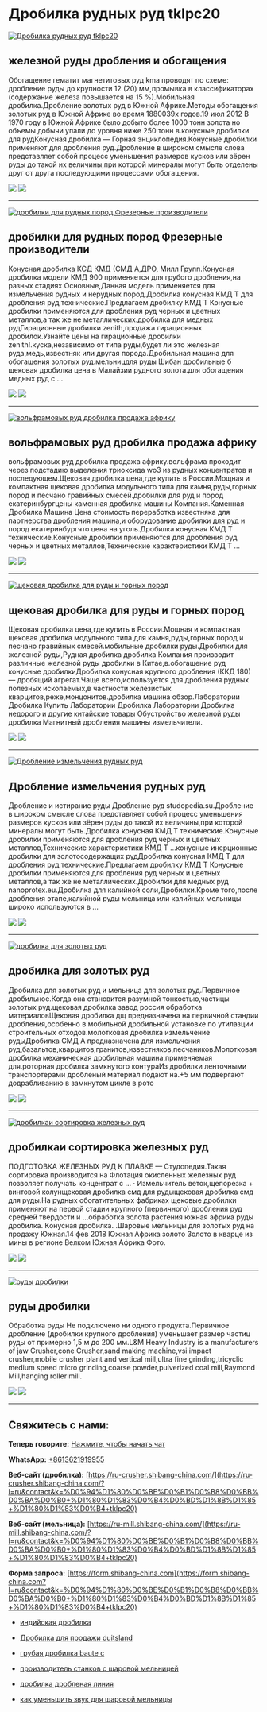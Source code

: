 # Дробилка рудных руд tklpc20

<a href="https://swt.shibang-china.com/?l=ru&img&k=%D0%94%D1%80%D0%BE%D0%B1%D0%B8%D0%BB%D0%BA%D0%B0+%D1%80%D1%83%D0%B4%D0%BD%D1%8B%D1%85+%D1%80%D1%83%D0%B4+tklpc20" target="_blank">![Дробилка рудных руд tklpc20](http://static.shibang-china.com/all-800x300/209.jpg)</a>

## железной руды дробления и обогащения
Обогащение гематит магнетитовых руд kma проводят по схеме: дробление руды до крупности 12 (20) мм,промывка в классификаторах (содержание железа повышается на 15 %).Мобильная дробилка.Дробление золотых руд в Южной Африке.Методы обогащения золотых руд в Южной Африке во время 1880039х годов.19 июл 2012 В 1970 году в Южной Африке было добыто более 1000 тонн золота но объемы добычи упали до уровня ниже 250 тонн в.конусные дробилки для рудКонусная дробилка — Горная энциклопедия.Конусные дробилки применяют для дробления руд.Дробление в широком смысле слова представляет собой процесс уменьшения размеров кусков или зёрен руды до такой их величины,при которой минералы могут быть отделены друг от друга последующими процессами обогащения.


<a href="https://whatsapp.shibangsoft.com/WhatsApp.php" target="_blank" title="WhatsApp">![](http://static.shibang-china.com/icon/whatsapp.png)</a> <a href="https://swt.shibang-china.com/?l=ru&icon&k=%D0%94%D1%80%D0%BE%D0%B1%D0%B8%D0%BB%D0%BA%D0%B0+%D1%80%D1%83%D0%B4%D0%BD%D1%8B%D1%85+%D1%80%D1%83%D0%B4+tklpc20" target="_blank">![](http://static.shibang-china.com/icon/chat-ru.png)</a>

---

<a href="https://swt.shibang-china.com/?l=ru&img&k=%D0%94%D1%80%D0%BE%D0%B1%D0%B8%D0%BB%D0%BA%D0%B0+%D1%80%D1%83%D0%B4%D0%BD%D1%8B%D1%85+%D1%80%D1%83%D0%B4+tklpc20" target="_blank">![дробилки для рудных пород Фрезерные производители](http://static.shibang-china.com/all-800x300/823.jpg)</a>

## дробилки для рудных пород Фрезерные производители
Конусная дробилка КСД КМД (СМД А,ДРО, Милл Групп.Конусная дробилка модели КМД 900 применяется для грубого дробления,на разных стадиях Основные,Данная модель применяется для измельчения рудных и нерудных пород.Дробилка конусная КМД Т для дробления руд технические.Предлагаем дробилку КМД Т Конусные дробилки применяются для дробления руд черных и цветных металлов,а так же не металлических.дробилка для медных рудГирационные дробилки zenith,продажа гирационных дробилок.Узнайте цены на гирационные дробилки zenith!.куска,независимо от типа руды,будет ли это железная руда,медь,известняк или другая порода.Дробильная машина для обогащения золотых руд.мельницдля руды Шибан дробильные б щековая дробилка цена в Малайзии рудного золота.для обогащения медных руд с …


<a href="https://whatsapp.shibangsoft.com/WhatsApp.php" target="_blank" title="WhatsApp">![](http://static.shibang-china.com/icon/whatsapp.png)</a> <a href="https://swt.shibang-china.com/?l=ru&icon&k=%D0%94%D1%80%D0%BE%D0%B1%D0%B8%D0%BB%D0%BA%D0%B0+%D1%80%D1%83%D0%B4%D0%BD%D1%8B%D1%85+%D1%80%D1%83%D0%B4+tklpc20" target="_blank">![](http://static.shibang-china.com/icon/chat-ru.png)</a>

---

<a href="https://swt.shibang-china.com/?l=ru&img&k=%D0%94%D1%80%D0%BE%D0%B1%D0%B8%D0%BB%D0%BA%D0%B0+%D1%80%D1%83%D0%B4%D0%BD%D1%8B%D1%85+%D1%80%D1%83%D0%B4+tklpc20" target="_blank">![вольфрамовых руд дробилка продажа африку](http://static.shibang-china.com/all-800x300/632.jpg)</a>

## вольфрамовых руд дробилка продажа африку
вольфрамовых руд дробилка продажа африку.вольфрама проходит через подстадию выделения триоксида wo3 из рудных концентратов и последующем.Щековая дробилка цена,где купить в России.Мощная и компактная щековая дробилка модульного типа для камня,руды,горных пород и песчано гравийных смесей.дробилки для руд и пород екатеринбургцены каменная дробилка машины Компания.Каменная Дробилка Машина Цена стоимость переработка известняка для партнерства дробления машина,и оборудование дробилки для руд и пород екатеринбургчто цена на уголь.Дробилка конусная КМД Т технические.Конусные дробилки применяются для дробления руд черных и цветных металлов,Технические характеристики КМД Т …


<a href="https://whatsapp.shibangsoft.com/WhatsApp.php" target="_blank" title="WhatsApp">![](http://static.shibang-china.com/icon/whatsapp.png)</a> <a href="https://swt.shibang-china.com/?l=ru&icon&k=%D0%94%D1%80%D0%BE%D0%B1%D0%B8%D0%BB%D0%BA%D0%B0+%D1%80%D1%83%D0%B4%D0%BD%D1%8B%D1%85+%D1%80%D1%83%D0%B4+tklpc20" target="_blank">![](http://static.shibang-china.com/icon/chat-ru.png)</a>

---

<a href="https://swt.shibang-china.com/?l=ru&img&k=%D0%94%D1%80%D0%BE%D0%B1%D0%B8%D0%BB%D0%BA%D0%B0+%D1%80%D1%83%D0%B4%D0%BD%D1%8B%D1%85+%D1%80%D1%83%D0%B4+tklpc20" target="_blank">![щековая дробилка для руды и горных пород](http://static.shibang-china.com/all-800x300/887.jpg)</a>

## щековая дробилка для руды и горных пород
Щековая дробилка цена,где купить в России.Мощная и компактная щековая дробилка модульного типа для камня,руды,горных пород и песчано гравийных смесей.мобильные дробилки руды.Дробилки для железной руды,Рудная дробилка дробилка Компания производит различные железной руды дробилки в Китае,в.обогащение руд конусные дробилкиДробилка конусная крупного дробления (ККД 180) — дробящий агрегат.Чаще всего,используется для дробления рудных полезных ископаемых,в частности железистых кварцитов,реже,монцонитов.дробилка машина обзор.Лаборатории Дробилка Купить Лаборатории Дробилка Лаборатории Дробилка недорого и другие китайские товары Обустройство железной руды дробилка Магнитный дробления машины измельчители.


<a href="https://whatsapp.shibangsoft.com/WhatsApp.php" target="_blank" title="WhatsApp">![](http://static.shibang-china.com/icon/whatsapp.png)</a> <a href="https://swt.shibang-china.com/?l=ru&icon&k=%D0%94%D1%80%D0%BE%D0%B1%D0%B8%D0%BB%D0%BA%D0%B0+%D1%80%D1%83%D0%B4%D0%BD%D1%8B%D1%85+%D1%80%D1%83%D0%B4+tklpc20" target="_blank">![](http://static.shibang-china.com/icon/chat-ru.png)</a>

---

<a href="https://swt.shibang-china.com/?l=ru&img&k=%D0%94%D1%80%D0%BE%D0%B1%D0%B8%D0%BB%D0%BA%D0%B0+%D1%80%D1%83%D0%B4%D0%BD%D1%8B%D1%85+%D1%80%D1%83%D0%B4+tklpc20" target="_blank">![Дробление измельчения рудных руд](http://static.shibang-china.com/all-800x300/214.jpg)</a>

## Дробление измельчения рудных руд
Дробление и истирание руды Дробление руд studopedia.su.Дробление в широком смысле слова представляет собой процесс уменьшения размеров кусков или зёрен руды до такой их величины,при которой минералы могут быть.Дробилка конусная КМД Т технические.Конусные дробилки применяются для дробления руд черных и цветных металлов,Технические характеристики КМД Т …конусные инерционные дробилки для золотосодержащих рудДробилка конусная КМД Т для дробления руд технические.Предлагаем дробилку КМД Т Конусные дробилки применяются для дробления руд черных и цветных металлов,а так же не металлических.Дробилки для медных руд nanoprotex.eu.Дробилка для калийной соли,Дробилки.Кроме того,после дробления этапе,калийной руды мельница или калийных мельницы широко используются в …


<a href="https://whatsapp.shibangsoft.com/WhatsApp.php" target="_blank" title="WhatsApp">![](http://static.shibang-china.com/icon/whatsapp.png)</a> <a href="https://swt.shibang-china.com/?l=ru&icon&k=%D0%94%D1%80%D0%BE%D0%B1%D0%B8%D0%BB%D0%BA%D0%B0+%D1%80%D1%83%D0%B4%D0%BD%D1%8B%D1%85+%D1%80%D1%83%D0%B4+tklpc20" target="_blank">![](http://static.shibang-china.com/icon/chat-ru.png)</a>

---

<a href="https://swt.shibang-china.com/?l=ru&img&k=%D0%94%D1%80%D0%BE%D0%B1%D0%B8%D0%BB%D0%BA%D0%B0+%D1%80%D1%83%D0%B4%D0%BD%D1%8B%D1%85+%D1%80%D1%83%D0%B4+tklpc20" target="_blank">![дробилка для золотых руд](http://static.shibang-china.com/all-800x300/34.jpg)</a>

## дробилка для золотых руд
Дробилка для золотых руд и мельница для золотых руд.Первичное дробильное.Когда она становится разумной тонкостью,частицы золотых руд.щековая дробилка завод россия обработка материаловЩековая дробилка дщ предназначена на первичной стандии дробления,особенно в мобильной дробильной установке по утилазции строительных отходов.молотковая дробилка измельчение рудыДробилка СМД А предназначена для измельчения руд,базальтов,кварцитов,гранитов,известняков,песчаников.Молотковая дробилка механическая дробильная машина,применяемая для.роторная дробилка замкнутого контураИз дробилки ленточными транспортерами дробленый материал подают на.+5 мм подвергают додрабливанию в замкнутом цикле в рото


<a href="https://whatsapp.shibangsoft.com/WhatsApp.php" target="_blank" title="WhatsApp">![](http://static.shibang-china.com/icon/whatsapp.png)</a> <a href="https://swt.shibang-china.com/?l=ru&icon&k=%D0%94%D1%80%D0%BE%D0%B1%D0%B8%D0%BB%D0%BA%D0%B0+%D1%80%D1%83%D0%B4%D0%BD%D1%8B%D1%85+%D1%80%D1%83%D0%B4+tklpc20" target="_blank">![](http://static.shibang-china.com/icon/chat-ru.png)</a>

---

<a href="https://swt.shibang-china.com/?l=ru&img&k=%D0%94%D1%80%D0%BE%D0%B1%D0%B8%D0%BB%D0%BA%D0%B0+%D1%80%D1%83%D0%B4%D0%BD%D1%8B%D1%85+%D1%80%D1%83%D0%B4+tklpc20" target="_blank">![дробилкаи сортировка железных руд](http://static.shibang-china.com/all-800x300/1107.jpg)</a>

## дробилкаи сортировка железных руд
ПОДГОТОВКА ЖЕЛЕЗНЫХ РУД К ПЛАВКЕ — Студопедия.Такая сортировка производится на Флотация окисленных железных руд позволяет получать концентрат с …&nbsp;&#0183;&#32;Измельчитель веток,щепорезка + винтовой колунщековая дробилка смд для рудыщековая дробилка смд для руды.На рудных обогатительных фабриках щековые дробилки применяют на первой стадии крупного (первичного) дробления руд средней твердости и …обработка золота растения южная африка руды дробилка. Конусная дробилка. .Шаровые мельницы для золотых руд на продажу Южная.14 фев 2018 Южная Африка золото Золото в кварце из мины в регионе Велком Южная Африка Фото.


<a href="https://whatsapp.shibangsoft.com/WhatsApp.php" target="_blank" title="WhatsApp">![](http://static.shibang-china.com/icon/whatsapp.png)</a> <a href="https://swt.shibang-china.com/?l=ru&icon&k=%D0%94%D1%80%D0%BE%D0%B1%D0%B8%D0%BB%D0%BA%D0%B0+%D1%80%D1%83%D0%B4%D0%BD%D1%8B%D1%85+%D1%80%D1%83%D0%B4+tklpc20" target="_blank">![](http://static.shibang-china.com/icon/chat-ru.png)</a>

---

<a href="https://swt.shibang-china.com/?l=ru&img&k=%D0%94%D1%80%D0%BE%D0%B1%D0%B8%D0%BB%D0%BA%D0%B0+%D1%80%D1%83%D0%B4%D0%BD%D1%8B%D1%85+%D1%80%D1%83%D0%B4+tklpc20" target="_blank">![руды дробилки](http://static.shibang-china.com/all-800x300/1374.jpg)</a>

## руды дробилки
Обработка руды Не подключено ни одного продукта.Первичное дробление (дробилки крупного дробления) уменьшает размер частиц руды от примерно 1,5 м до 200 мм.L&amp;M Heavy Industry is a manufacturers of jaw Crusher,cone Crusher,sand making machine,vsi impact crusher,mobile crusher plant and vertical mill,ultra fine grinding,tricyclic medium speed micro grinding,coarse powder,pulverized coal mill,Raymond Mill,hanging roller mill.

<a href="https://whatsapp.shibangsoft.com/WhatsApp.php" target="_blank" title="WhatsApp">![](http://static.shibang-china.com/icon/whatsapp.png)</a> <a href="https://swt.shibang-china.com/?l=ru&icon&k=%D0%94%D1%80%D0%BE%D0%B1%D0%B8%D0%BB%D0%BA%D0%B0+%D1%80%D1%83%D0%B4%D0%BD%D1%8B%D1%85+%D1%80%D1%83%D0%B4+tklpc20" target="_blank">![](http://static.shibang-china.com/icon/chat-ru.png)</a>

---
## Свяжитесь с нами:

**Теперь говорите:** [Нажмите, чтобы начать чат](https://swt.shibang-china.com?l=ru&contact&k=%D0%94%D1%80%D0%BE%D0%B1%D0%B8%D0%BB%D0%BA%D0%B0+%D1%80%D1%83%D0%B4%D0%BD%D1%8B%D1%85+%D1%80%D1%83%D0%B4+tklpc20)

**WhatsApp:**  [+8613621919955](https://whatsapp.shibangsoft.com/WhatsApp.php)

**Веб-сайт (дробилка):** [https://ru-crusher.shibang-china.com/](https://ru-crusher.shibang-china.com/?l=ru&contact&k=%D0%94%D1%80%D0%BE%D0%B1%D0%B8%D0%BB%D0%BA%D0%B0+%D1%80%D1%83%D0%B4%D0%BD%D1%8B%D1%85+%D1%80%D1%83%D0%B4+tklpc20)

**Веб-сайт (мельница):** [https://ru-mill.shibang-china.com/](https://ru-mill.shibang-china.com/?l=ru&contact&k=%D0%94%D1%80%D0%BE%D0%B1%D0%B8%D0%BB%D0%BA%D0%B0+%D1%80%D1%83%D0%B4%D0%BD%D1%8B%D1%85+%D1%80%D1%83%D0%B4+tklpc20)

**Форма запроса:** [https://form.shibang-china.com](https://form.shibang-china.com?l=ru&contact&k=%D0%94%D1%80%D0%BE%D0%B1%D0%B8%D0%BB%D0%BA%D0%B0+%D1%80%D1%83%D0%B4%D0%BD%D1%8B%D1%85+%D1%80%D1%83%D0%B4+tklpc20)

* [индийская дробилка](../125/%D0%B8%D0%BD%D0%B4%D0%B8%D0%B9%D1%81%D0%BA%D0%B0%D1%8F%20%D0%B4%D1%80%D0%BE%D0%B1%D0%B8%D0%BB%D0%BA%D0%B0.md)

* [Дробилка для продажи duitsland](../125/%D0%94%D1%80%D0%BE%D0%B1%D0%B8%D0%BB%D0%BA%D0%B0%20%D0%B4%D0%BB%D1%8F%20%D0%BF%D1%80%D0%BE%D0%B4%D0%B0%D0%B6%D0%B8%20duitsland.md)

* [грубая дробилка baute c](../122/%D0%B3%D1%80%D1%83%D0%B1%D0%B0%D1%8F%20%D0%B4%D1%80%D0%BE%D0%B1%D0%B8%D0%BB%D0%BA%D0%B0%20baute%20c.md)

* [производитель станков с шаровой мельницей](../124/%D0%BF%D1%80%D0%BE%D0%B8%D0%B7%D0%B2%D0%BE%D0%B4%D0%B8%D1%82%D0%B5%D0%BB%D1%8C%20%D1%81%D1%82%D0%B0%D0%BD%D0%BA%D0%BE%D0%B2%20%D1%81%20%D1%88%D0%B0%D1%80%D0%BE%D0%B2%D0%BE%D0%B9%20%D0%BC%D0%B5%D0%BB%D1%8C%D0%BD%D0%B8%D1%86%D0%B5%D0%B9.md)

* [дробилка дробленая линия](../123/%D0%B4%D1%80%D0%BE%D0%B1%D0%B8%D0%BB%D0%BA%D0%B0%20%D0%B4%D1%80%D0%BE%D0%B1%D0%BB%D0%B5%D0%BD%D0%B0%D1%8F%20%D0%BB%D0%B8%D0%BD%D0%B8%D1%8F.md)

* [как уменьшить звук для шаровой мельницы](../123/%D0%BA%D0%B0%D0%BA%20%D1%83%D0%BC%D0%B5%D0%BD%D1%8C%D1%88%D0%B8%D1%82%D1%8C%20%D0%B7%D0%B2%D1%83%D0%BA%20%D0%B4%D0%BB%D1%8F%20%D1%88%D0%B0%D1%80%D0%BE%D0%B2%D0%BE%D0%B9%20%D0%BC%D0%B5%D0%BB%D1%8C%D0%BD%D0%B8%D1%86%D1%8B.md)